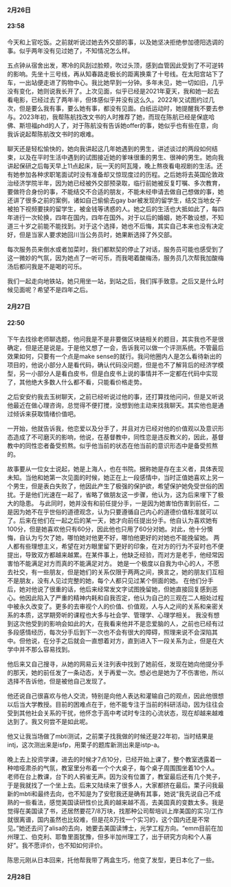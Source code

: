 #### 2月26日
#### 23:58

今天和上官吃饭。之前就听说过她去外交部的事，以及她坚决拒绝参加德阳选调的事。似乎两年没有见过她了，不知情况怎么样。

五点钟从宿舍出发，寒冷的风刮过脸颊，吹过头顶，感到血管因此受到了不可逆转的影响。先坐十三号线，再从知春路走极长的距离换乘了十号线。在太阳宫站下了车，一出站便走进了购物中心。我比她早到一分钟。多年未见，她一切如旧，几乎没有变化，她则说我长开了。上次见面，似乎已经是2021年夏天，我和她一起去看电影，已经过去了两年半，但体感似乎并没有这么久。2022年又试图约过几次，但是要么我有事，要么她有事，都没有见面。白纸运动时，她提醒我不要去参与。2023年初，我帮陈航找改文书的人时推荐了她，而现在陈航已经是保底哈佛、斯坦福phd的人了，对于陈航没有告诉她offer的事，她似乎也有些在意，向我诉说起帮陈航改文书时的艰难。

聊天还是轻松愉快的，她向我讲起这几年她遇到的男生，讲述谈过的两段如何结束，以及在平时生活中遇到的试图接近她的爹味很重的男生、很神的男生。她向我讲起保研之后每天早上11点起床，玩一天的阿瓦隆，晚上熬夜看电视剧的生活。还有她参加各种求职笔面试时没有准备却又惊现度过的历程。之后她将去英国伦敦政治经济学院半年，因为她已经被外交部预录取，临行前她被反复叮嘱、多次教育，要做符合身份的事，不能结交不合适的朋友，不能未经申请去做自己想做的事，她还讲了很多之前的案例，诸如自己偷偷去gay bar被发现的留学生，结交当地女子被拍下视频要挟的留学生，被金钱等诱惑的人。她之后的生活也大抵如此了，每四年进行一次轮换，四年在国内，四年在国外。对于以后的婚姻，她不敢设想，不知道三十岁之前能不能找到。对于这个选择，她也不后悔，其实自己本来也没有决定好，但是当家人要求她回川当公务员时，她果断选择了外交部。

每次服务员来倒水或者加菜时，我们都默契的停止了对话，服务员可能也感受到了这一微妙的气氛，因为她点了一听可乐，而我喝着酸梅汤，服务员几次帮我加酸梅汤后都问我是不是喝的可乐。

我们一起走向地铁站，她只用坐一站，到站之后，我们挥手致意。之后又是什么时候见面呢？希望不是四年之后。
#### 2月27日
#### 22:50
下午去找徐老师聊选题，他问我是不是非要做区块链相关的题目，其实我也不是很确定，但是还是说是。于是他又想了一会，告诉我可以做一个评测系统。不管最后效果如何，只要有一个点是make sense的就行。我问他圈内人是怎么看待新出的项目的，他说小部分人是看代码，确认代码没问题，但是也不了解背后的经济学模型，另一小部分人是看白皮书，但是白皮书上说的事情并不一定都在代码中实现了，其他绝大多数人什么都不看，只能看价格走势。

之后安安约我去玉树聊天，之前已经听说过他的事，还打算找他问问，但是又听说他最近在做心理咨询，总觉得不便打搅，没想到他主动来找我聊天。其实他也是通过倾诉来获取情绪价值吧。  
 
一开始，他就告诉我，他恋爱以及分手了，并且对方已经对他的价值观以及意识形态造成了不可磨灭的影响，他说，在基督教中，同性恋是违反教义的，因此，基督教中的同性恋者备受煎熬。似乎他当前的状态在他当前的意识形态中是备受煎熬的。 

 故事要从一位女士说起，她是上海人，也在书院。据称她是存在主义者，具体表现未知。当他和她第一次见面的时候，她正在上一段感情中，当时正值她喜欢上另一个男生，但是表白失败了，他因此产生了极强的保护欲，希望保护她免受世俗的困扰。于是他们光速在一起了，省略了做朋友这一步骤，他认为，这为后来埋下了极大的隐患。  与此同时，她并没有和前任提分手，一是因为她害怕伤害到前任，二是因为她不在乎世俗的道德观念，认为只要遵循自己内心的道德价值标准就可以了。后来在他们在一起之后的某一天，她才向前任提出分手。他自认为喜欢她有100分，但是她喜欢他只有60分，因此他也只用了60分对她。对此，他十分懊悔，自认为亏欠了她，哪怕她对他更不好，哪怕他更好的对她也不能挽留她。  两人都有些理想主义，希望在对方眼里留下更好的印象，在对方的行为不妥时也不便提出，导致双方都越来越累。在某件事上，他缺乏经验，而对方是老手，他经常因害怕不能满足对方而真的不能满足对方。  她是一个极度以自我为中心的人，不愿去社交，有一些朋友，但是她们的关系仅限于两两之间，换言之，她的朋友们互相不是朋友，没有人见过完整的她，每个人都只见过某个侧面的她。  在他们分手后，她对他说了很重的话，他后来经常发文字试图挽留她，但她直接回复感到恶心。他因此陷入了严重的精神内耗和自我否定，他认为自己的三观在二人相处过程中被永久改变了。更多的去审视个人的价值、价值观，人与人之间的关系和亲密关系的本质，这学期旁听的课程也大多与社会学、管理学、心理学相关。  我没有想到这次他受到的影响会如此的大，在我看来他并不是恋爱脑的人，之前也已经有过多段感情经历，每次分手后到下一次也不会有很大的障碍，照理来说不会深陷其中。但他说，在分手之后就会一直想着对方，直到进入下一段关系为止，但是在大学中并不那么容易找到。
 
他后来又自己搜寻，从她的网易云关注列表中找到了她前任，发现在她向他提分手的那天，她的前任发了一条动态，关于再爱一次。想必也是她为了不伤害他，所以选择不告诉他，但是被他自己发现了。 

他还说自己很喜欢与他人交流，特别是向他人表达和灌输自己的观点，因此他很想以后当大学教授。目前的困难点在于，他不能专注于当前的科研活动，因为往往会受到其他社会关系的干扰，他怀念于高中考试时专注的心流状态，现在却越来越难达到了。我又何尝不是如此呢。

他又让我当场做了mbti测试，之前栗子找我做的时候还是22年初，当时结果是intj，这次测出来是isfp，用栗子的题库新测出来是istp-a。

晚上去上投资学课，进去的时候才7点10分，已经开始上课了，整个教室透露着一种喑哑肃杀的气氛，教室里分布着一个个大桌子，每个桌子周围围坐着10个人。老师在台上教课，台下的人鸦雀无声。因为没有位置了，教室最后还有几个凳子，于是我就找了一个坐上去。后来又陆续来了很多人，大家都挤在最后。栗子问我最新的mbti和最终去向，也不知是为了安慰我还是确有其事，她说“我先说自己不成熟的一些看法，感觉美国读研性价比真的越来越不高，去美国真的变数太多。我是觉得在美国读了书，还居然要花7/8万块，找那种公司帮培训上岸美国的实习/工作就很离谱，国内虽然也比较难，但是花8万找一个实习的，这个国内还是不常见。”她还去问了alisa的去向，她要去美国读博士，光学工程方向。“emm目前在加州理工、伯克利、耶鲁里面犹豫，但多半加州理工了，出于研究方向和个人喜好”。我不愿评价，也不知如何评价。

陈思元刚从日本回来，托他帮我带了两盒生巧，他变了发型，更日本化了一些。
#### 2月28日



